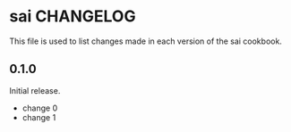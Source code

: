 # sai CHANGELOG

This file is used to list changes made in each version of the sai cookbook.

## 0.1.0

Initial release.

- change 0
- change 1
